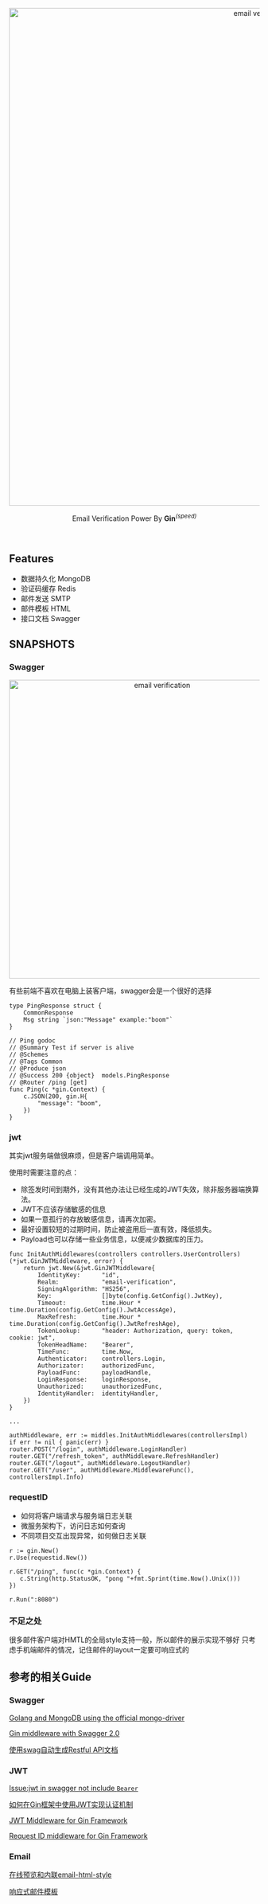 <p align='center'>
  <img src='./img.png' alt='email verification' width='1000'/>
</p>

<p align='center'>
 Email Verification Power By <b>Gin</b><sup><em>(speed)</em></sup><br>
</p>
<br>

## Features

-  数据持久化 MongoDB
-  验证码缓存 Redis
-  邮件发送 SMTP
-  邮件模板 HTML
-  接口文档 Swagger

## SNAPSHOTS

### Swagger

<p align='center'>
  <img src='./img_1.png' alt='email verification' width='600'/>
</p>

有些前端不喜欢在电脑上装客户端，swagger会是一个很好的选择

``` golang
type PingResponse struct {
	CommonResponse
	Msg string `json:"Message" example:"boom"`
}

// Ping godoc
// @Summary Test if server is alive
// @Schemes
// @Tags Common
// @Produce json
// @Success 200 {object}  models.PingResponse
// @Router /ping [get]
func Ping(c *gin.Context) {
    c.JSON(200, gin.H{
        "message": "boom",
    })
}
```

### jwt

其实jwt服务端做很麻烦，但是客户端调用简单。

使用时需要注意的点：

- 除签发时间到期外，没有其他办法让已经生成的JWT失效，除非服务器端换算法。
- JWT不应该存储敏感的信息
- 如果一意孤行的存放敏感信息，请再次加密。
- 最好设置较短的过期时间，防止被盗用后一直有效，降低损失。
- Payload也可以存储一些业务信息，以便减少数据库的压力。

``` golang
func InitAuthMiddlewares(controllers controllers.UserControllers) (*jwt.GinJWTMiddleware, error) {
    return jwt.New(&jwt.GinJWTMiddleware{
        IdentityKey:      "id",
        Realm:            "email-verification",
        SigningAlgorithm: "HS256",
        Key:              []byte(config.GetConfig().JwtKey),
        Timeout:          time.Hour * time.Duration(config.GetConfig().JwtAccessAge),
        MaxRefresh:       time.Hour * time.Duration(config.GetConfig().JwtRefreshAge),
        TokenLookup:      "header: Authorization, query: token, cookie: jwt",
        TokenHeadName:    "Bearer",
        TimeFunc:         time.Now,
        Authenticator:    controllers.Login,
        Authorizator:     authorizedFunc,
        PayloadFunc:      payloadHandle,
        LoginResponse:    loginResponse,
        Unauthorized:     unauthorizedFunc,
        IdentityHandler:  identityHandler,
    })
}

...

authMiddleware, err := middles.InitAuthMiddlewares(controllersImpl)
if err != nil { panic(err) }
router.POST("/login", authMiddleware.LoginHandler)
router.GET("/refresh_token", authMiddleware.RefreshHandler)
router.GET("/logout", authMiddleware.LogoutHandler)
router.GET("/user", authMiddleware.MiddlewareFunc(), controllersImpl.Info)
```

### requestID

- 如何将客户端请求与服务端日志关联
- 微服务架构下，访问日志如何查询
- 不同项目交互出现异常，如何做日志关联

``` golang
r := gin.New()
r.Use(requestid.New())

r.GET("/ping", func(c *gin.Context) {
   c.String(http.StatusOK, "pong "+fmt.Sprint(time.Now().Unix()))
})

r.Run(":8080")
```



### 不足之处
很多邮件客户端对HMTL的全局style支持一般，所以邮件的展示实现不够好
只考虑手机端邮件的情况，记住邮件的layout一定要可响应式的

## 参考的相关Guide

### Swagger

[Golang and MongoDB using the official mongo-driver](https://wb.id.au/computer/golang-and-mongodb-using-the-mongo-go-driver/)

[Gin middleware with Swagger 2.0](https://github.com/swaggo/gin-swagger)

[使用swag自动生成Restful API文档](https://razeen.me/posts/go-swagger)

### JWT

[Issue:jwt in swagger not include `Bearer`](https://github.com/swaggo/gin-swagger/issues/90)

[如何在Gin框架中使用JWT实现认证机制](https://juejin.cn/post/7042520107976753165)

[JWT Middleware for Gin Framework](https://github.com/appleboy/gin-jwt)

[Request ID middleware for Gin Framework](https://github.com/gin-contrib/requestid)

### Email

[在线预览和内联email-html-style](https://htmlemail.io/inline/)

[响应式邮件模板](https://github.com/leemunroe/responsive-html-email-template)
